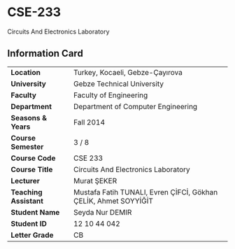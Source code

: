 # CSE-233
Circuits And Electronics Laboratory

## Information Card
| | |
| --- | --- |
| **Location** | Turkey, Kocaeli, Gebze-Çayırova |
| **University** | Gebze Technical University |
| **Faculty** | Faculty of Engineering |
| **Department** | Department of Computer Engineering |
| **Seasons & Years** | Fall 2014 |
| **Course Semester** | 3 / 8 |
| **Course Code** | CSE 233 |
| **Course Title** | Circuits And Electronics Laboratory |
| **Lecturer** | Murat ŞEKER |
| **Teaching Assistant** | Mustafa Fatih TUNALI, Evren ÇİFCİ, Gökhan ÇELİK, Ahmet SOYYİĞİT |
| **Student Name** | Seyda Nur DEMIR |
| **Student ID** | 12 10 44 042 |
| **Letter Grade** | CB |
